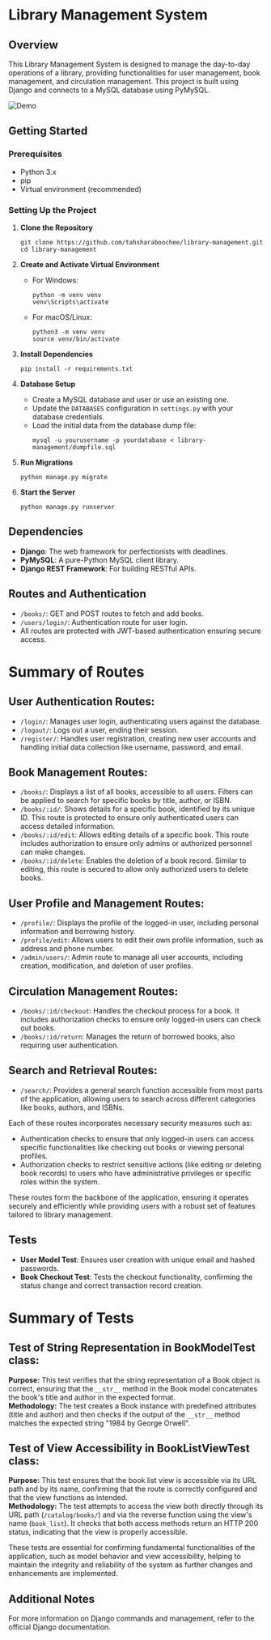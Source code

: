 
# Library Management System

## Overview
This Library Management System is designed to manage the day-to-day operations of a library, providing functionalities for user management, book management, and circulation management. This project is built using Django and connects to a MySQL database using PyMySQL.

![Demo](library-management/static/images/library-management-demo.gif)

## Getting Started

### Prerequisites
- Python 3.x
- pip
- Virtual environment (recommended)

### Setting Up the Project
1. **Clone the Repository**
   ```
   git clone https://github.com/tahsharaboochee/library-management.git
   cd library-management
   ```

2. **Create and Activate Virtual Environment**
   - For Windows:
     ```
     python -m venv venv
     venv\Scripts\activate
     ```
   - For macOS/Linux:
     ```
     python3 -m venv venv
     source venv/bin/activate
     ```

3. **Install Dependencies**
   ```
   pip install -r requirements.txt
   ```

4. **Database Setup**
   - Create a MySQL database and user or use an existing one.
   - Update the `DATABASES` configuration in `settings.py` with your database credentials.
   - Load the initial data from the database dump file:
     ```
     mysql -u yourusername -p yourdatabase < library-management/dumpfile.sql
     ```

5. **Run Migrations**
   ```
   python manage.py migrate
   ```

6. **Start the Server**
   ```
   python manage.py runserver
   ```

## Dependencies
- **Django**: The web framework for perfectionists with deadlines.
- **PyMySQL**: A pure-Python MySQL client library.
- **Django REST Framework**: For building RESTful APIs.

## Routes and Authentication
- `/books/`: GET and POST routes to fetch and add books.
- `/users/login/`: Authentication route for user login.
- All routes are protected with JWT-based authentication ensuring secure access.

# Summary of Routes

## User Authentication Routes:
- `/login/`: Manages user login, authenticating users against the database.
- `/logout/`: Logs out a user, ending their session.
- `/register/`: Handles user registration, creating new user accounts and handling initial data collection like username, password, and email.

## Book Management Routes:
- `/books/`: Displays a list of all books, accessible to all users. Filters can be applied to search for specific books by title, author, or ISBN.
- `/books/:id/`: Shows details for a specific book, identified by its unique ID. This route is protected to ensure only authenticated users can access detailed information.
- `/books/:id/edit`: Allows editing details of a specific book. This route includes authorization to ensure only admins or authorized personnel can make changes.
- `/books/:id/delete`: Enables the deletion of a book record. Similar to editing, this route is secured to allow only authorized users to delete books.

## User Profile and Management Routes:
- `/profile/`: Displays the profile of the logged-in user, including personal information and borrowing history.
- `/profile/edit`: Allows users to edit their own profile information, such as address and phone number.
- `/admin/users/`: Admin route to manage all user accounts, including creation, modification, and deletion of user profiles.

## Circulation Management Routes:
- `/books/:id/checkout`: Handles the checkout process for a book. It includes authorization checks to ensure only logged-in users can check out books.
- `/books/:id/return`: Manages the return of borrowed books, also requiring user authentication.

## Search and Retrieval Routes:
- `/search/`: Provides a general search function accessible from most parts of the application, allowing users to search across different categories like books, authors, and ISBNs.

Each of these routes incorporates necessary security measures such as:

- Authentication checks to ensure that only logged-in users can access specific functionalities like checking out books or viewing personal profiles.
- Authorization checks to restrict sensitive actions (like editing or deleting book records) to users who have administrative privileges or specific roles within the system.

These routes form the backbone of the application, ensuring it operates securely and efficiently while providing users with a robust set of features tailored to library management.


## Tests
- **User Model Test**: Ensures user creation with unique email and hashed passwords.
- **Book Checkout Test**: Tests the checkout functionality, confirming the status change and correct transaction record creation.

# Summary of Tests

## Test of String Representation in BookModelTest class:
**Purpose:** This test verifies that the string representation of a Book object is correct, ensuring that the `__str__` method in the Book model concatenates the book's title and author in the expected format.  
**Methodology:** The test creates a Book instance with predefined attributes (title and author) and then checks if the output of the `__str__` method matches the expected string "1984 by George Orwell".

## Test of View Accessibility in BookListViewTest class:
**Purpose:** This test ensures that the book list view is accessible via its URL path and by its name, confirming that the route is correctly configured and that the view functions as intended.  
**Methodology:** The test attempts to access the view both directly through its URL path (`/catalog/books/`) and via the reverse function using the view's name (`book_list`). It checks that both access methods return an HTTP 200 status, indicating that the view is properly accessible.

These tests are essential for confirming fundamental functionalities of the application, such as model behavior and view accessibility, helping to maintain the integrity and reliability of the system as further changes and enhancements are implemented.

## Additional Notes

For more information on Django commands and management, refer to the official Django documentation.
